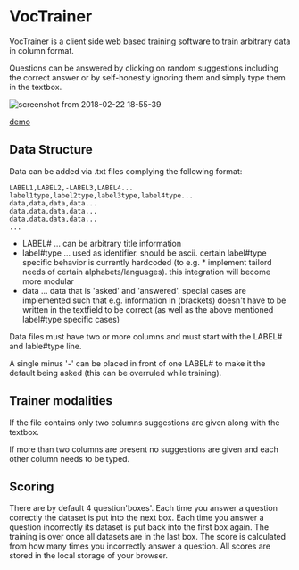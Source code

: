# VocTrainer

VocTrainer is a client side web based training software to train arbitrary data in column format.

Questions can be answered by clicking on random suggestions including the correct answer or by self-honestly ignoring them and simply type them in the textbox.

![screenshot from 2018-02-22 18-55-39](https://user-images.githubusercontent.com/2730611/36555380-1bb76514-1802-11e8-8a96-2f83ef3defa1.png)

[demo](https://www.philippharb.at/VocTrainer)

## Data Structure

Data can be added via .txt files complying the following format:

```
LABEL1,LABEL2,-LABEL3,LABEL4...
label1type,label2type,label3type,label4type...
data,data,data,data...
data,data,data,data...
data,data,data,data...
...
```

* LABEL# ... can be arbitrary title information
* label#type ... used as identifier. should be ascii. certain label#type specific behavior is currently hardcoded (to e.g. * implement tailord needs of certain alphabets/languages). this integration will become more modular
* data ... data that is 'asked' and 'answered'. special cases are implemented such that e.g. information in (brackets) doesn't have to be written in the textfield to be correct (as well as the above mentioned label#type specific cases)

Data files must have two or more columns and must start with the LABEL# and lable#type line.

A single minus '-' can be placed in front of one LABEL# to make it the default being asked (this can be overruled while training).

## Trainer modalities

If the file contains only two columns suggestions are given along with the textbox.

If more than two columns are present no suggestions are given and each other column needs to be typed.

## Scoring

There are by default 4 question'boxes'. Each time you answer a question correctly the dataset is put into the next box. Each time you answer a question incorrectly its dataset is put back into the first box again. The training is over once all datasets are in the last box.
The score is calculated from how many times you incorrectly answer a question.
All scores are stored in the local storage of your browser.
